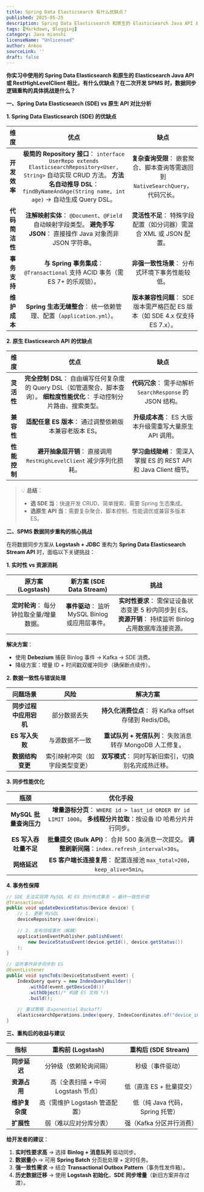 ```yaml
---
title: Spring Data Elasticsearch 有什么优缺点？
published: 2025-05-25
description: Spring Data Elasticsearch 和原生的 Elasticsearch Java API 或 RestHighLevelClient 相比，有什么优缺点？在二次开发 SPMS 时，数据同步逻辑重构的具体挑战是什么？
tags: [Markdown, Blogging]
category: Java mianshi
licenseName: "Unlicensed"
author: Ankou
sourceLink: ''
draft: false
---
```

**你实习中使用的 Spring Data Elasticsearch 和原生的 Elasticsearch Java API 或 RestHighLevelClient 相比，有什么优缺点？在二次开发 SPMS 时，数据同步逻辑重构的具体挑战是什么？**

**一、Spring Data Elasticsearch (SDE) vs 原生 API 对比分析**

**1. Spring Data Elasticsearch (SDE) 的优缺点**

|    **维度**    |                           **优点**                           |                           **缺点**                           |
| :------------: | :----------------------------------------------------------: | :----------------------------------------------------------: |
|  **开发效率**  | **极简的 Repository 接口**： `interface UserRepo extends ElasticsearchRepository<User, String>` 自动实现 CRUD 方法。  **方法名自动推导 DSL**： `findByNameAndAge(String name, int age)` → 自动生成 Query DSL。 | **复杂查询受限**： 嵌套聚合、脚本查询等需退回到 `NativeSearchQuery`，代码冗长。 |
| **代码简洁性** | **注解映射实体**： `@Document`、`@Field` 自动映射字段类型。 **避免手写 JSON**： 直接操作 Java 对象而非 JSON 字符串。 | **灵活性不足**： 特殊字段配置（如分词器）需混合 XML 或 JSON 配置。 |
|  **事务支持**  | **与 Spring 事务集成**： `@Transactional` 支持 ACID 事务（需 ES 7+ 的乐观锁）。 |       **非强一致性场景**： 分布式环境下事务性能较低。        |
|  **维护成本**  | **Spring 生态无缝整合**： 统一依赖管理、配置（`application.yml`）。 | **版本兼容性问题**： SDE 版本需严格匹配 ES 版本（如 SDE 4.x 仅支持 ES 7.x）。 |

**2. 原生 Elasticsearch API 的优缺点**

|   **维度**   |                           **优点**                           |                           **缺点**                           |
| :----------: | :----------------------------------------------------------: | :----------------------------------------------------------: |
|  **灵活性**  | **完全控制 DSL**： 自由编写任何复杂度的 Query DSL（如管道聚合、脚本查询）。  **细粒度性能优化**： 手动控制分片路由、搜索类型。 |  **代码冗余**： 需手动解析 `SearchResponse` 的 JSON 结构。   |
|  **兼容性**  |    **适配任意 ES 版本**： 通过调整依赖版本兼容老版本 ES。    |   **升级成本高**： ES 大版本升级需重写大量原生 API 调用。    |
| **性能控制** | **避开抽象层开销**： 直接调用 `RestHighLevelClient` 减少序列化损耗。 | **学习曲线陡峭**： 需深入掌握 ES 的 REST API 和 Java Client 细节。 |

> 💡 **总结**：
>
> - **选 SDE 当**：快速开发 CRUD、简单搜索、需要 Spring 生态集成。
> - **选原生 API 当**：需要复杂聚合、脚本控制、性能调优或兼容多版本 ES。

**二、SPMS 数据同步重构的核心挑战**

在将数据同步方案从 **Logstash + JDBC** 重构为 **Spring Data Elasticsearch Stream API** 时，面临以下关键挑战：

**1. 实时性 vs 资源消耗**

|          **原方案 (Logstash)**           |          **新方案 (SDE Data Stream)**           |                           **挑战**                           |
| :--------------------------------------: | :---------------------------------------------: | :----------------------------------------------------------: |
| **定时轮询**： 每分钟拉取全量/增量数据。 | **事件驱动**： 监听 MySQL Binlog 或应用层事件。 | **实时性要求**： 需保证设备状态变更 5 秒内同步到 ES。  **资源开销**： 持续监听 Binlog 占用数据库连接资源。 |

**解决方案**：

- 使用 **Debezium** 捕获 Binlog 事件 → Kafka → SDE 消费。
- 降级方案：增量 ID + 时间戳双缓冲同步（确保断点续传）。

**2. 数据一致性与错误处理**

|      **问题场景**      |            **风险**            |                       **解决方案**                        |
| :--------------------: | :----------------------------: | :-------------------------------------------------------: |
| **同步过程中应用宕机** |          部分数据丢失          |  **持久化消费位点**： 将 Kafka offset 存储到 Redis/DB。   |
|    **ES 写入失败**     |         与源数据不一致         | **重试队列 + 死信队列**： 失败消息转存 MongoDB 人工修复。 |
|    **数据结构变更**    | 索引映射冲突（如字段类型变更） |    **双写模式**： 同时写新旧索引，切换别名完成热迁移。    |

**3. 同步性能优化**

|        **瓶颈**        |                         **优化手段**                         |
| :--------------------: | :----------------------------------------------------------: |
| **MySQL 批量查询压力** | **增量游标分页**： `WHERE id > last_id ORDER BY id LIMIT 1000`。  **多线程分片拉取**：按设备 ID 哈希分片并行同步。 |
| **ES 写入吞吐量不足**  | **批量提交 (Bulk API)**： 合并 500 条消息一次提交。  **调整刷新间隔**：`index.refresh_interval=30s`。 |
|      **网络延迟**      | **ES 客户端长连接复用**： 配置连接池 `max_total=200`，`keep_alive=5min`。 |

**4. 事务性保障**

```java
// SDE 无法实现跨 MySQL 和 ES 的分布式事务 → 最终一致性补偿
@Transactional
public void updateDeviceStatus(Device device) {
    // 1. 更新 MySQL
    deviceRepository.save(device); 
    
    // 2. 发布领域事件（解耦）
    applicationEventPublisher.publishEvent(
        new DeviceStatusEvent(device.getId(), device.getStatus())
    );
}

// 监听事件异步同步到 ES
@EventListener
public void syncToEs(DeviceStatusEvent event) {
    IndexQuery query = new IndexQueryBuilder()
        .withId(event.getDeviceId())
        .withObject(/* 构建 ES 文档 */)
        .build();
        
    // 重试策略（Exponential Backoff）
    elasticsearchOperations.index(query, IndexCoordinates.of("device_index"));
}
```

**三、重构后的收益与建议**

|    **指标**    |        **重构前 (Logstash)**        |     **重构后 (SDE Stream)**     |
| :------------: | :---------------------------------: | :-----------------------------: |
|  **同步延迟**  |       分钟级（依赖轮询间隔）        |        秒级（事件驱动）         |
|  **资源占用**  | 高（全表扫描 + 中间 Logstash 节点） |    低（直连 ES + 批量提交）     |
| **维护复杂度** |   高（需维护 Logstash 管道配置）    | 低（纯 Java 代码，Spring 托管） |
|   **扩展性**   |       弱（难以应对分库分表）        |    强（Kafka 分区并行消费）     |

**给开发者的建议**：

1. **实时性要求高** → 选择 **Binlog + 消息队列** 驱动同步。
2. **数据量小** → 可用 **Spring Batch** 分页批处理 + 定时任务。
3. **强一致性需求** → 结合 **Transactional Outbox Pattern**（事务性发件箱）。
4. **历史数据迁移** → 使用 **Logstash 初始化**，**SDE 同步增量**（新旧方案并存过渡）。